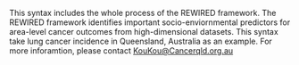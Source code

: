 This syntax includes the whole process of the REWIRED framework. 
The REWIRED framework identifies important socio-enviornmental predictors for area-level cancer outcomes from high-dimensional datasets.
This syntax take lung cancer incidence in Queensland, Australia as an example. 
For more inforamtion, please contact KouKou@Cancerqld.org.au
